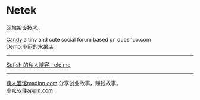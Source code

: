 # Netek
网站架设技术。

[Candy](https://github.com/guo-yu/candy) a tiny and cute social forum based on duoshuo.com     
[Demo:小闷的水果店](http://appled.cc/)     

***

[Sofish 的私人博客--ele.me](http://sofi.sh)

***   

[疯人酒馆madinn.com](http://madinn.com):分享创业故事，赚钱故事。     
[小众软件appin.com](http://appinn.com)  

